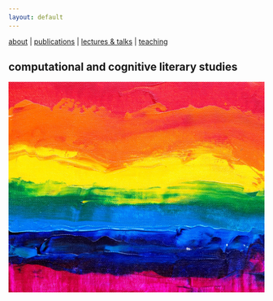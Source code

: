 ```yaml
---
layout: default
---
```



[about](about.md)  |  [publications](publications.md)  |  [lectures & talks](lectures_talks.md) | [teaching](teaching.md)

## computational and cognitive literary studies

![colors](./assets/img/steve-johnson-JLfem8ViKVA-unsplash.jpg)

